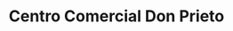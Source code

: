 ---
title: "Centro Comercial Don Prieto"
url: /la-cruz/centro-comercial-don-prieto/
shop: Einkaufszentrum
---